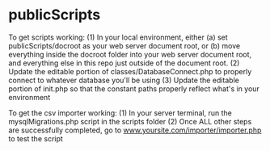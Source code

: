 # publicScripts

To get scripts working:
(1) In your local environment, either (a) set publicScripts/docroot as your web server document root, or (b) move everything inside
the docroot folder into your web server document root, and everything else in this repo just outside of the document root.
(2) Update the editable portion of classes/DatabaseConnect.php to properly connect to whatever database you'll be using
(3) Update the editable portion of init.php so that the constant paths properly reflect what's in your environment

To get the csv importer working:
(1) In your server terminal, run the mysqlMigrations.php script in the scripts folder
(2) Once ALL other steps are successfully completed, go to www.yoursite.com/importer/importer.php to test the script